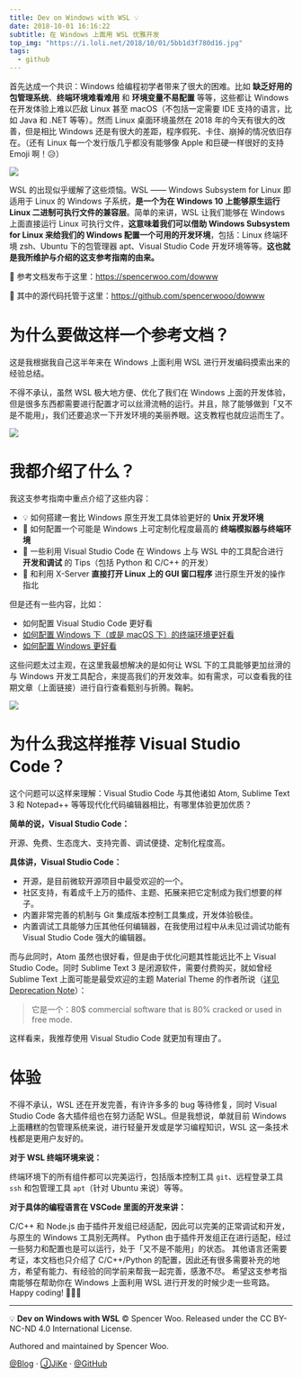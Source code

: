 ```yaml
---
title: Dev on Windows with WSL 💡
date: 2018-10-01 16:16:22
subtitle: 在 Windows 上面用 WSL 优雅开发
top_img: "https://i.loli.net/2018/10/01/5bb1d3f780d16.jpg"
tags:
  - github
---
```


首先达成一个共识：Windows 给编程初学者带来了很大的困难。比如 **缺乏好用的包管理系统**、**终端环境难看难用** 和 **环境变量不易配置** 等等，这些都让 Windows 在开发体验上难以匹敌 Linux 甚至 macOS（不包括一定需要 IDE 支持的语言，比如 Java 和 .NET 等等）。然而 Linux 桌面环境虽然在 2018 年的今天有很大的改善，但是相比 Windows 还是有很大的差距，程序假死、卡住、崩掉的情况依旧存在。（还有 Linux 每一个发行版几乎都没有能够像 Apple 和巨硬一样很好的支持 Emoji 啊！😥）

![](https://i.loli.net/2018/10/30/5bd85bae7bd17.jpg)

WSL 的出现似乎缓解了这些烦恼。WSL —— Windows Subsystem for Linux 即适用于 Linux 的 Windows 子系统，**是一个为在 Windows 10 上能够原生运行 Linux 二进制可执行文件的兼容层**。简单的来讲，WSL 让我们能够在 Windows 上面直接运行 Linux 可执行文件，**这意味着我们可以借助 Windows Subsystem for Linux 来给我们的 Windows 配置一个可用的开发环境**，包括：Linux 终端环境 zsh、Ubuntu 下的包管理器 apt、Visual Studio Code 开发环境等等。**这也就是我所维护与介绍的这支参考指南的由来。**

💎 参考文档发布于这里：https://spencerwoo.com/dowww

💎 其中的源代码托管于这里：https://github.com/spencerwooo/dowww

# 为什么要做这样一个参考文档？

这是我根据我自己这半年来在 Windows 上面利用 WSL 进行开发编码摸索出来的经验总结。

不得不承认，虽然 WSL 极大地方便、优化了我们在 Windows 上面的开发体验，但是很多东西都需要进行配置才可以丝滑流畅的运行。并且，除了能够做到「又不是不能用」，我们还要追求一下开发环境的美丽养眼。这支教程也就应运而生了。

![](https://i.loli.net/2018/10/30/5bd85bc347bf6.png)

# 我都介绍了什么？

我这支参考指南中重点介绍了这些内容：

- 💡 如何搭建一套比 Windows 原生开发工具体验更好的 **Unix 开发环境**
- 🎈 如何配置一个可能是 Windows 上可定制化程度最高的 **终端模拟器与终端环境**
- 🍗 一些利用 Visual Studio Code 在 Windows 上与 WSL 中的工具配合进行 **开发和调试** 的 Tips（包括 Python 和 C/C++ 的开发）
- 🍳 和利用 X-Server **直接打开 Linux 上的 GUI 窗口程序** 进行原生开发的操作指北

但是还有一些内容，比如：

- 如何配置 Visual Studio Code 更好看
- [如何配置 Windows 下（或是 macOS 下）的终端环境更好看](https://sspai.com/post/45332)
- [如何配置 Windows 更好看](https://sspai.com/post/45742)

这些问题太过主观，在这里我最想解决的是如何让 WSL 下的工具能够更加丝滑的与 Windows 开发工具配合，来提高我们的开发效率。如有需求，可以查看我的往期文章（上面链接）进行自行查看甄别与折腾。鞠躬。

![](https://i.loli.net/2018/10/30/5bd85be7f2221.png)

# 为什么我这样推荐 Visual Studio Code？

这个问题可以这样来理解：Visual Studio Code 与其他诸如 Atom, Sublime Text 3 和 Notepad++ 等等现代化代码编辑器相比，有哪里体验更加优质？

**简单的说，Visual Studio Code：**

开源、免费、生态庞大、支持完善、调试便捷、定制化程度高。

**具体讲，Visual Studio Code：**

- 开源，是目前微软开源项目中最受欢迎的一个。
- 社区支持，有着成千上万的插件、主题、拓展来把它定制成为我们想要的样子。
- 内置非常完善的机制与 Git 集成版本控制工具集成，开发体验极佳。
- 内置调试工具能够力压其他任何编辑器，在我使用过程中从未见过调试功能有 Visual Studio Code 强大的编辑器。

而与此同时，Atom 虽然也很好看，但是由于优化问题其性能远比不上 Visual Studio Code。同时 Sublime Text 3 是闭源软件，需要付费购买，就如曾经 Sublime Text 上面可能是最受欢迎的主题 Material Theme 的作者所说（[详见 Deprecation Note](https://github.com/equinusocio/material-theme#deprecation-note)）：

> 它是一个：80$ commercial software that is 80% cracked or used in free mode.

这样看来，我推荐使用 Visual Studio Code 就更加有理由了。

# 体验

不得不承认，WSL 还在开发完善，有许许多多的 bug 等待修复，同时 Visual Studio Code 各大插件组也在努力适配 WSL。但是我想说，单就目前 Windows 上面糟糕的包管理系统来说，进行轻量开发或是学习编程知识，WSL 这一条技术栈都是更用户友好的。

**对于 WSL 终端环境来说：**

终端环境下的所有组件都可以完美运行，包括版本控制工具 `git`、远程登录工具 `ssh` 和包管理工具 `apt`（针对 Ubuntu 来说）等等。

**对于具体的编程语言在 VSCode 里面的开发来讲：**

C/C++ 和 Node.js 由于插件开发组已经适配，因此可以完美的正常调试和开发，与原生的 Windows 工具别无两样。
Python 由于插件开发组正在进行适配，经过一些努力和配置也是可以运行，处于「又不是不能用」的状态。
其他语言还需要考证，本文档也只介绍了 C/C++/Python 的配置，因此还有很多需要补充的地方，希望有能力、有经验的同学前来帮我一起完善，感激不尽。
希望这支参考指南能够在帮助你在 Windows 上面利用 WSL 进行开发的时候少走一些弯路。Happy coding! 🎉🎉🎉


---

💡 **Dev on Windows with WSL** © Spencer Woo. Released under the CC BY-NC-ND 4.0 International License.

Authored and maintained by Spencer Woo.

[@Blog](https://spencerwoo.com/) · [ⒿJiKe](https://web.okjike.com/user/4DDA0425-FB41-4188-89E4-952CA15E3C5E/post) · [@GitHub](https://github.com/spencerwooo)

